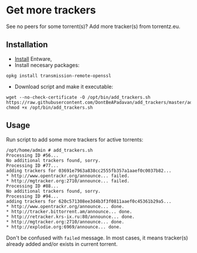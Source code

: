 # Get more trackers

See no peers for some torrent(s)? Add more tracker(s) from torrentz.eu.

## Installation

* [Install](https://bitbucket.org/padavan/rt-n56u/wiki/EN/HowToConfigureEntware) Entware,
* Install necesary packages:

```
opkg install transmission-remote-openssl
```

* Download script and make it executable:

```
wget --no-check-certificate -O /opt/bin/add_trackers.sh https://raw.githubusercontent.com/DontBeAPadavan/add_trackers/master/add_trackers.sh
chmod +x /opt/bin/add_trackers.sh
```

## Usage

Run script to add some more trackers for active torrents:

```
/opt/home/admin # add_trackers.sh
Processing ID #56...
No additional trackers found, sorry.
Processing ID #77...
adding trackers for 03691e7963a838cc2555fb357a1aaef0c0037b82...
* http://www.opentrackr.org/announce... failed.
* http://mgtracker.org:2710/announce... failed.
Processing ID #88...
No additional trackers found, sorry.
Processing ID #94...
adding trackers for 620c571308ee3d4b3f3f0811aaef0c45361b29a5...
* http://www.opentrackr.org/announce... done.
* http://tracker.bittorrent.am/announce... done.
* http://retracker.krs-ix.ru:80/announce... done.
* http://mgtracker.org:2710/announce... done.
* http://explodie.org:6969/announce... done.
```

Don't be confused with `failed` message. In most cases, it means tracker(s) already added and/or exists in current torrent.
